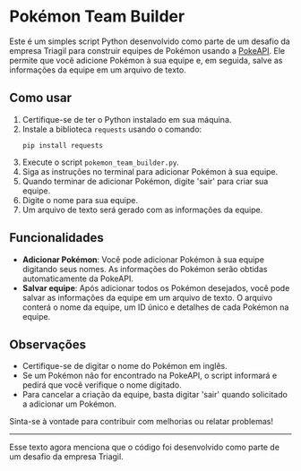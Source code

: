 # Pokémon Team Builder

Este é um simples script Python desenvolvido como parte de um desafio da empresa Triagil para construir equipes de Pokémon usando a [PokeAPI](https://pokeapi.co/). Ele permite que você adicione Pokémon à sua equipe e, em seguida, salve as informações da equipe em um arquivo de texto.

## Como usar

1. Certifique-se de ter o Python instalado em sua máquina.
2. Instale a biblioteca `requests` usando o comando:
   ```
   pip install requests
   ```
3. Execute o script `pokemon_team_builder.py`.
4. Siga as instruções no terminal para adicionar Pokémon à sua equipe.
5. Quando terminar de adicionar Pokémon, digite 'sair' para criar sua equipe.
6. Digite o nome para sua equipe.
7. Um arquivo de texto será gerado com as informações da equipe.

## Funcionalidades

- **Adicionar Pokémon**: Você pode adicionar Pokémon à sua equipe digitando seus nomes. As informações do Pokémon serão obtidas automaticamente da PokeAPI.
- **Salvar equipe**: Após adicionar todos os Pokémon desejados, você pode salvar as informações da equipe em um arquivo de texto. O arquivo conterá o nome da equipe, um ID único e detalhes de cada Pokémon na equipe.

## Observações

- Certifique-se de digitar o nome do Pokémon em inglês.
- Se um Pokémon não for encontrado na PokeAPI, o script informará e pedirá que você verifique o nome digitado.
- Para cancelar a criação da equipe, basta digitar 'sair' quando solicitado a adicionar um Pokémon.

Sinta-se à vontade para contribuir com melhorias ou relatar problemas!

---

Esse texto agora menciona que o código foi desenvolvido como parte de um desafio da empresa Triagil.
